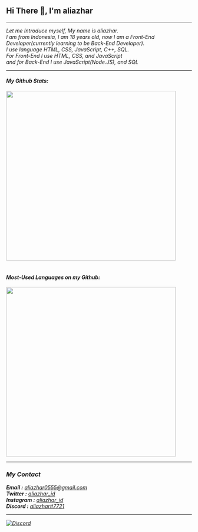 ## Hi There 👋, I'm aliazhar

<hr>
<i>Let me Introduce myself, My name is aliazhar.<br>
I am from Indonesia, I am 18 years old, now I am a Front-End Developer(currently learning to be Back-End Developer).<br> 
I use language HTML, CSS, JavaScript, C++, SQL.<br>
For Front-End I use HTML, CSS, and JavaScript<br>
and for Back-End I use JavaScript(Node.JS), and SQL<i>

<hr>



#### My Github Stats:
<a href="https://github.com/aliazhar-id">
  <img width="460px" src="https://github-readme-stats.vercel.app/api?username=aliazhar-id&show_icons=true&theme=dark" />
</a>
  <br>
  <br>
  
#### Most-Used Languages on my Github:
<a href="https://github.com/aliazhar-id">
  <img width="460px" src="https://github-readme-stats.vercel.app/api/top-langs/?username=aliazhar-id&langs_count=10&layout=compact&theme=dark" />
</a>
  <br>

<hr>

### My Contact
<b>Email     :</b> [aliazhar0555@gmail.com](mailto:aliazhar0555@gmail.com)\
<b>Twitter   :</b> [aliazhar_id](https://twitter.com/aliazhar_id)\
<b>Instagram :</b> [aliazhar_id](https://www.instagram.com/aliazhar_id)\
<b>Discord   :</b> [aliazhar#7721]()
<hr>

[![Discord](https://img.shields.io/discord/716582498154315786.svg?label=&logo=discord&logoColor=ffffff&color=7389D8&labelColor=6A7EC2)](https://discord.gg/48YjQ7Y)
